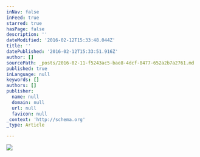 ```yaml
---
inNav: false
inFeed: true
starred: true
hasPage: false
description: ''
dateModified: '2016-02-12T15:33:48.044Z'
title: ''
datePublished: '2016-02-12T15:33:51.916Z'
author: []
sourcePath: _posts/2016-02-11-f5243ac5-bae8-4dcf-8477-652a2b7a2761.md
published: true
inLanguage: null
keywords: []
authors: []
publisher:
  name: null
  domain: null
  url: null
  favicon: null
_context: 'http://schema.org'
_type: Article

---
```

![](https://the-grid-user-content.s3-us-west-2.amazonaws.com/4ba92ff6-07c7-417a-88a7-93e2f86dd84d.png)